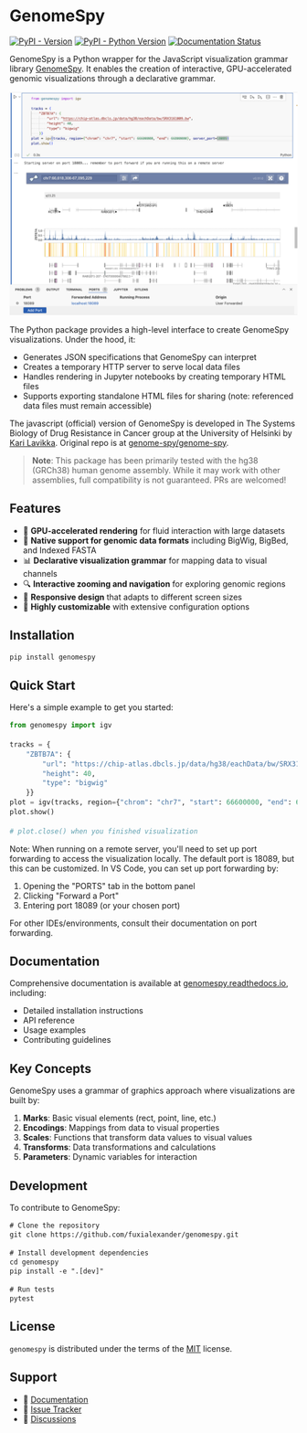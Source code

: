 # GenomeSpy

[![PyPI - Version](https://img.shields.io/pypi/v/genomespy.svg)](https://pypi.org/project/genomespy)
[![PyPI - Python Version](https://img.shields.io/pypi/pyversions/genomespy.svg)](https://pypi.org/project/genomespy)
[![Documentation Status](https://readthedocs.org/projects/genomespy/badge/?version=latest)](https://genomespy.readthedocs.io/en/latest/?badge=latest)

GenomeSpy is a Python wrapper for the JavaScript visualization grammar library [GenomeSpy](https://genomespy.app). It enables the creation of interactive, GPU-accelerated genomic visualizations through a declarative grammar.

![GenomeSpy Demo](static/demo.png)

The Python package provides a high-level interface to create GenomeSpy visualizations. Under the hood, it:

- Generates JSON specifications that GenomeSpy can interpret
- Creates a temporary HTTP server to serve local data files
- Handles rendering in Jupyter notebooks by creating temporary HTML files
- Supports exporting standalone HTML files for sharing (note: referenced data files must remain accessible)

The javascript (official) version of GenomeSpy is developed in The Systems Biology of Drug Resistance in Cancer group at the University of Helsinki by [Kari Lavikka](https://github.com/tuner). Original repo is at [genome-spy/genome-spy](https://github.com/genome-spy/genome-spy). 

> **Note**: This package has been primarily tested with the hg38 (GRCh38) human genome assembly. While it may work with other assemblies, full compatibility is not guaranteed. PRs are welcomed!

## Features

- 🚀 **GPU-accelerated rendering** for fluid interaction with large datasets
- 🧬 **Native support for genomic data formats** including BigWig, BigBed, and Indexed FASTA
- 📊 **Declarative visualization grammar** for mapping data to visual channels
- 🔍 **Interactive zooming and navigation** for exploring genomic regions
- 📱 **Responsive design** that adapts to different screen sizes
- 🔧 **Highly customizable** with extensive configuration options

## Installation

```console
pip install genomespy
```

## Quick Start

Here's a simple example to get you started:

```python
from genomespy import igv

tracks = {
    "ZBTB7A": {
        "url": "https://chip-atlas.dbcls.jp/data/hg38/eachData/bw/SRX3161009.bw",
        "height": 40,
        "type": "bigwig"
    }}
plot = igv(tracks, region={"chrom": "chr7", "start": 66600000, "end": 66800000}, server_port=18089)
plot.show()

# plot.close() when you finished visualization
```

Note: When running on a remote server, you'll need to set up port forwarding to access the visualization locally. The default port is 18089, but this can be customized. In VS Code, you can set up port forwarding by:

1. Opening the "PORTS" tab in the bottom panel
2. Clicking "Forward a Port" 
3. Entering port 18089 (or your chosen port)

For other IDEs/environments, consult their documentation on port forwarding.

## Documentation

Comprehensive documentation is available at [genomespy.readthedocs.io](https://genomespy.readthedocs.io/), including:

- Detailed installation instructions
- API reference
- Usage examples
- Contributing guidelines

## Key Concepts

GenomeSpy uses a grammar of graphics approach where visualizations are built by:

1. **Marks**: Basic visual elements (rect, point, line, etc.)
2. **Encodings**: Mappings from data to visual properties
3. **Scales**: Functions that transform data values to visual values
4. **Transforms**: Data transformations and calculations
5. **Parameters**: Dynamic variables for interaction

## Development

To contribute to GenomeSpy:

```console
# Clone the repository
git clone https://github.com/fuxialexander/genomespy.git

# Install development dependencies
cd genomespy
pip install -e ".[dev]"

# Run tests
pytest
```

## License

`genomespy` is distributed under the terms of the [MIT](https://spdx.org/licenses/MIT.html) license.


## Support

- 📖 [Documentation](https://genomespy.readthedocs.io/)
- 🐛 [Issue Tracker](https://github.com/fuxialexander/genomespy/issues)
- 💬 [Discussions](https://github.com/fuxialexander/genomespy/discussions)
